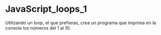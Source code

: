 # JavaScript_loops_1

Utilizando un loop, el que prefieras, crea un programa que imprima en la consola los números del 1 al 10.
